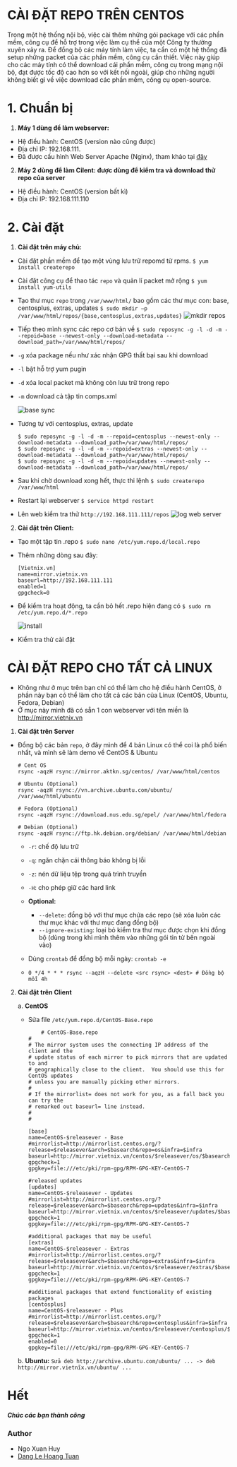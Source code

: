 #  CÀI ĐẶT REPO TRÊN CENTOS

Trong một hệ thống nội bộ, việc cài thêm những gói package với các phần mềm, công cụ để hỗ trợ trong việc làm cụ thể của một Công ty thường xuyên xảy ra. Để đồng bộ các máy tính làm việc, ta cần có một hệ thống đã setup những packet của các phần mềm, công cụ cần thiết. Việc này giúp cho các máy tính có thể download cái phần mềm, công cụ trong mạng nội bộ, đạt được tốc độ cao hơn so với kết nối ngoài, giúp cho những người không biết gì về việc download các phần mềm, công cụ open-source.

# 1. Chuẩn bị

1. **Máy 1 dùng để làm webserver:** 
- Hệ điều hành: CentOS (version nào cũng được)
- Địa chỉ IP: 192.168.111.
- Đã được cấu hình Web Server Apache (Nginx), tham khảo tại <a href='https://blog.vietnix.vn/zero2hero-5-cai-dat-va-cau-hinh-web-server-apache.html'>đây</a>
  
2. **Máy 2 dùng để làm Cilent: được dùng để kiểm tra và download thử repo của server**
- Hệ điều hành: CentOS (version bất kì)
- Địa chỉ IP: 192.168.111.110

# 2. Cài đặt

1. **Cài đặt trên máy chủ:**

- Cài đặt phần mềm để tạo một vùng lưu trữ repomd từ rpms.
`$ yum install createrepo` 

- Cài đặt công cụ để thao tác `repo` và quản lí packet mở rộng
`$ yum install yum-utils`

- Tạo thư mục `repo` trong `/var/www/html/` bao gồm các thư mục con: base, centosplus, extras, updates
`$ sudo mkdir –p /var/www/html/repos/{base,centosplus,extras,updates}`
![mkdir repos](images/repo/mkdir.png)

- Tiếp theo mình sync các repo cơ bản về
`$ sudo reposync -g -l -d -m --repoid=base --newest-only --download-metadata --download_path=/var/www/html/repos/`
* `-g` xóa package nếu như xác nhận GPG thất bại sau khi download
* `-l` bật hỗ trợ yum pugin
* `-d` xóa local packet mà không còn lưu trữ trong repo
* `-m` download cả tập tin comps.xml

    ![base sync](images/repo/base_repo.png)

- Tương tự với centosplus, extras, update
    ```
    $ sudo reposync -g -l -d -m --repoid=centosplus --newest-only --download-metadata --download_path=/var/www/html/repos/
    $ sudo reposync -g -l -d -m --repoid=extras --newest-only --download-metadata --download_path=/var/www/html/repos/
    $ sudo reposync -g -l -d -m --repoid=updates --newest-only --download-metadata --download_path=/var/www/html/repos/  
    ``` 

- Sau khi chờ download xong hết, thực thi lệnh
`$ sudo createrepo /var/www/html`

- Restart lại webserver
`$ service httpd restart`
- Lên web kiểm tra thử `http://192.168.111.111/repos`
    ![log web server](images/repo/werepo2.png)

2. **Cài đặt trên Client:**

- Tạo một tập tin .repo
`$ sudo nano /etc/yum.repo.d/local.repo`

- Thêm những dòng sau đây:

    ```
    [Vietnix.vn]
    name=mirror.vietnix.vn
    baseurl=http://192.168.111.111
    enabled=1
    gpgcheck=0
    ```
- Để kiểm tra hoạt động, ta cần bỏ hết .repo hiện đang có
`$ sudo rm /etc/yum.repo.d/*.repo`

    ![install](images/repo/install.jpg)
- Kiểm tra thử cài đặt

# CÀI ĐẶT REPO CHO TẤT CẢ LINUX

- Không như ở mục trên bạn chỉ có thể làm cho hệ điều hành CentOS, ở phần này bạn có thể làm cho tất cả các bản của Linux (CentOS, Ubuntu, Fedora, Debian)
- Ở mục này mình đã có sẵn 1 con webserver với tên miền là http://mirror.vietnix.vn

1. **Cài đặt trên Server**

- Đồng bộ các bản `repo`, ở đây mình để 4 bản Linux có thể coi là phổ biến nhất, và mình sẽ làm demo về CentOS & Ubuntu

    ```
    # Cent OS
    rsync -aqzH rsync://mirror.aktkn.sg/centos/ /var/www/html/centos

    # Ubuntu (Optional)
    rsync -aqzH rsync://vn.archive.ubuntu.com/ubuntu/ /var/www/html/ubuntu

    # Fedora (Optional)
    rsync -aqzH rsync://download.nus.edu.sg/epel/ /var/www/html/fedora

    # Debian (Optional)
    rsync -aqzH rsync://ftp.hk.debian.org/debian/ /var/www/html/debian
    ```
    - `-r`: chế độ lưu trữ
    - `-q`: ngăn chặn cái thông báo không bị lỗi
    - `-z`: nén dữ liệu tệp trong quá trình truyền
    - `-H`: cho phép giữ các hard link 
    - **Optional:**
      - `--delete`: đồng bộ với thư mục chứa các repo (sẽ xóa luôn các thư mục khác với thư mục đang đồng bộ)
      - `--ignore-existing`: loại bỏ kiểm tra thư mục được chọn khi đồng bộ (dùng trong khi mình thêm vào những gói tin từ bên ngoài vào)

    - Dùng `crontab` để đồng bộ mỗi ngày: `crontab -e`
    - `0 */4 * * * rsync --aqzH --delete <src rsync> <dest> # Đồng bộ mỗi 4h`

2. **Cài đặt trên Client**

    a. **CentOS**
   - Sửa file `/etc/yum.repo.d/CentOS-Base.repo`
        ```
            # CentOS-Base.repo
        #
        # The mirror system uses the connecting IP address of the client and the
        # update status of each mirror to pick mirrors that are updated to and
        # geographically close to the client.  You should use this for CentOS updates
        # unless you are manually picking other mirrors.
        #
        # If the mirrorlist= does not work for you, as a fall back you can try the 
        # remarked out baseurl= line instead.
        #
        #

        [base]
        name=CentOS-$releasever - Base
        #mirrorlist=http://mirrorlist.centos.org/?release=$releasever&arch=$basearch&repo=os&infra=$infra
        baseurl=http://mirror.vietnix.vn/centos/$releasever/os/$basearch/
        gpgcheck=1
        gpgkey=file:///etc/pki/rpm-gpg/RPM-GPG-KEY-CentOS-7

        #released updates 
        [updates]
        name=CentOS-$releasever - Updates
        #mirrorlist=http://mirrorlist.centos.org/?release=$releasever&arch=$basearch&repo=updates&infra=$infra
        baseurl=http://mirror.vietnix.vn/centos/$releasever/updates/$basearch/
        gpgcheck=1
        gpgkey=file:///etc/pki/rpm-gpg/RPM-GPG-KEY-CentOS-7

        #additional packages that may be useful
        [extras]
        name=CentOS-$releasever - Extras
        #mirrorlist=http://mirrorlist.centos.org/?release=$releasever&arch=$basearch&repo=extras&infra=$infra
        baseurl=http://mirror.vietnix.vn/centos/$releasever/extras/$basearch/
        gpgcheck=1
        gpgkey=file:///etc/pki/rpm-gpg/RPM-GPG-KEY-CentOS-7

        #additional packages that extend functionality of existing packages
        [centosplus]
        name=CentOS-$releasever - Plus
        #mirrorlist=http://mirrorlist.centos.org/?release=$releasever&arch=$basearch&repo=centosplus&infra=$infra
        baseurl=http://mirror.vietnix.vn/centos/$releasever/centosplus/$basearch/
        gpgcheck=1
        enabled=0
        gpgkey=file:///etc/pki/rpm-gpg/RPM-GPG-KEY-CentOS-7
        ```

    b. **Ubuntu:**
        `Sửa deb http://archive.ubuntu.com/ubuntu/ ... -> deb http://mirror.vietnĩx.vn/ubuntu/ ...`
# Hết
***Chúc các bạn thành công***


### Author
- Ngo Xuan Huy
- <a href='https://github.com/nightbarron/Report_Vietnix_LinuxBasic/blob/main/part10/part10.md'>Dang Le Hoang Tuan </a>